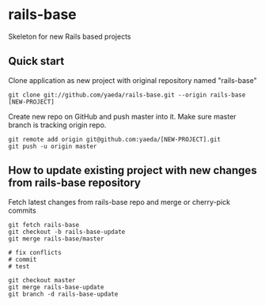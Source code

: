 rails-base
====================
Skeleton for new Rails based projects

Quick start
--------------------
Clone application as new project with original repository named "rails-base"
```
git clone git://github.com/yaeda/rails-base.git --origin rails-base [NEW-PROJECT]
```

Create new repo on GitHub and push master into it. Make sure master branch is tracking origin repo.
```
git remote add origin git@github.com:yaeda/[NEW-PROJECT].git
git push -u origin master
```

How to update existing project with new changes from rails-base repository
--------------------
Fetch latest changes from rails-base repo and merge or cherry-pick commits
```
git fetch rails-base
git checkout -b rails-base-update
git merge rails-base/master

# fix conflicts
# commit
# test

git checkout master
git merge rails-base-update
git branch -d rails-base-update
```
